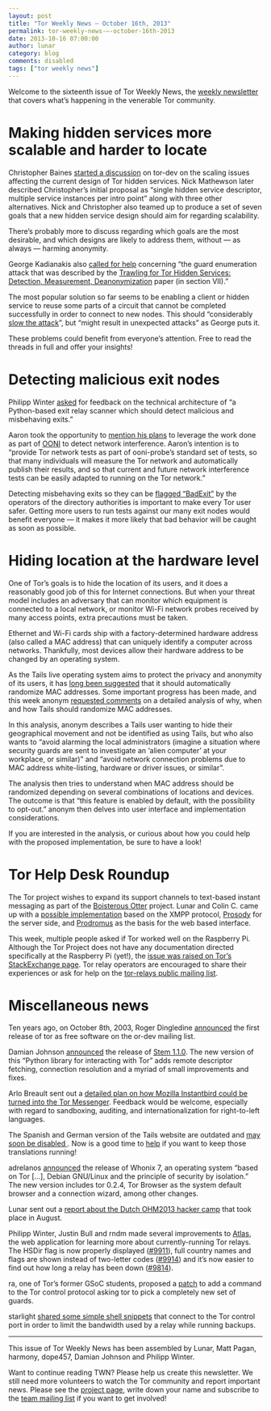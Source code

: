 ```yaml
---
layout: post
title: "Tor Weekly News — October 16th, 2013"
permalink: tor-weekly-news-—-october-16th-2013
date: 2013-10-16 07:00:00
author: lunar
category: blog
comments: disabled
tags: ["tor weekly news"]
---
```


Welcome to the sixteenth issue of Tor Weekly News, the [weekly newsletter](https://lists.torproject.org/cgi-bin/mailman/listinfo/tor-news) that covers what’s happening in the venerable Tor community.

Making hidden services more scalable and harder to locate
=========================================================

Christopher Baines [started a discussion](https://lists.torproject.org/pipermail/tor-dev/2013-October/005556.html) on tor-dev on the scaling issues affecting the current design of Tor hidden services. Nick Mathewson later described Christopher’s initial proposal as “single hidden service descriptor, multiple service instances per intro point” along with three other alternatives. Nick and Christopher also teamed up to produce a set of seven goals that a new hidden service design should aim for regarding scalability.

There’s probably more to discuss regarding which goals are the most desirable, and which designs are likely to address them, without — as always — harming anonymity.

George Kadianakis also [called for help](https://lists.torproject.org/pipermail/tor-dev/2013-October/005621.html) concerning “the guard enumeration attack that was described by the [Trawling for Tor Hidden Services: Detection, Measurement, Deanonymization](http://www.ieee-security.org/TC/SP2013/papers/4977a080.pdf) paper (in section VII).”

The most popular solution so far seems to be enabling a client or hidden service to reuse some parts of a circuit that cannot be completed successfully in order to connect to new nodes. This should “considerably [slow the attack](https://bugs.torproject.org/9001)”, but “might result in unexpected attacks” as George puts it.

These problems could benefit from everyone’s attention. Free to read the threads in full and offer your insights!

Detecting malicious exit nodes
==============================

Philipp Winter [asked](https://lists.torproject.org/pipermail/tor-dev/2013-October/005593.html) for feedback on the technical architecture of “a Python-based exit relay scanner which should detect malicious and misbehaving exits.”

Aaron took the opportunity to [mention his plans](https://lists.torproject.org/pipermail/tor-dev/2013-October/005596.html) to leverage the work done as part of [OONI](https://ooni.torproject.org/) to detect network interference. Aaron’s intention is to “provide Tor network tests as part of ooni-probe’s standard set of tests, so that many individuals will measure the Tor network and automatically publish their results, and so that current and future network interference tests can be easily adapted to running on the Tor network.”

Detecting misbehaving exits so they can be [flagged “BadExit”](https://trac.torproject.org/projects/tor/wiki/doc/badRelays) by the operators of the directory authorities is important to make every Tor user safer. Getting more users to run tests against our many exit nodes would benefit everyone — it makes it more likely that bad behavior will be caught as soon as possible.

Hiding location at the hardware level
=====================================

One of Tor’s goals is to hide the location of its users, and it does a reasonably good job of this for Internet connections. But when your threat model includes an adversary that can monitor which equipment is connected to a local network, or monitor Wi-Fi network probes received by many access points, extra precautions must be taken.

Ethernet and Wi-Fi cards ship with a factory-determined hardware address (also called a MAC address) that can uniquely identify a computer across networks. Thankfully, most devices allow their hardware address to be changed by an operating system.

As the Tails live operating system aims to protect the privacy and anonymity of its users, it has [long been suggested](https://labs.riseup.net/code/issues/5421) that it should automatically randomize MAC addresses. Some important progress has been made, and this week anonym [requested comments](https://mailman.boum.org/pipermail/tails-dev/2013-October/003835.html) on a detailed analysis of why, when and how Tails should randomize MAC addresses.

In this analysis, anonym describes a Tails user wanting to hide their geographical movement and not be identified as using Tails, but who also wants to “avoid alarming the local administrators (imagine a situation where security guards are sent to investigate an ‘alien computer’ at your workplace, or similar)” and “avoid network connection problems due to MAC address white-listing, hardware or driver issues, or similar”.

The analysis then tries to understand when MAC address should be randomized depending on several combinations of locations and devices. The outcome is that “this feature is enabled by default, with the possibility to opt-out.” anonym then delves into user interface and implementation considerations.

If you are interested in the analysis, or curious about how you could help with the proposed implementation, be sure to have a look!

Tor Help Desk Roundup
=====================

The Tor project wishes to expand its support channels to text-based instant messaging as part of the [Boisterous Otter](https://trac.torproject.org/projects/tor/wiki/org/sponsors/Otter/Boisterous) project. Lunar and Colin C. came up with a [possible implementation](https://trac.torproject.org/projects/tor/wiki/org/sponsors/Otter/Boisterous/WebChat) based on the XMPP protocol, [Prosody](https://prosody.im/) for the server side, and [Prodromus](http://forge.webpresso.net/projects/prodromus) as the basis for the web based interface.

This week, multiple people asked if Tor worked well on the Raspberry Pi. Although the Tor Project does not have any documentation directed specifically at the Raspberry Pi (yet!), the [issue was raised on Tor’s StackExchange page](http://tor.stackexchange.com/questions/242/how-to-run-tor-on-raspbian-on-the-raspberry-pi). Tor relay operators are encouraged to share their experiences or ask for help on the [tor-relays public mailing list](https://lists.torproject.org/pipermail/tor-relays/).

Miscellaneous news
==================

Ten years ago, on October 8th, 2003, Roger Dingledine [announced](https://lists.torproject.org/pipermail/tor-dev/2003-October/002185.html) the first release of tor as free software on the or-dev mailing list.

Damian Johnson [announced](https://blog.torproject.org/blog/stem-release-11) the release of [Stem 1.1.0](https://stem.torproject.org/change_log.html#version-1-1). The new version of this “Python library for interacting with Tor” adds remote descriptor fetching, connection resolution and a myriad of small improvements and fixes.

Arlo Breault sent out a [detailed plan on how Mozilla Instantbird could be turned into the Tor Messenger](https://lists.torproject.org/pipermail/tor-dev/2013-October/005616.html). Feedback would be welcome, especially with regard to sandboxing, auditing, and internationalization for right-to-left languages.

The Spanish and German version of the Tails website are outdated and [may soon be disabled ](https://mailman.boum.org/pipermail/tails-dev/2013-October/003879.html). Now is a good time to [help](https://tails.boum.org/contribute/how/translate/) if you want to keep those translations running!

adrelanos [announced](https://lists.torproject.org/pipermail/tor-talk/2013-October/030593.html) the release of Whonix 7, an operating system “based on Tor […], Debian GNU/Linux and the principle of security by isolation.” The new version includes tor 0.2.4, Tor Browser as the system default browser and a connection wizard, among other changes.

Lunar sent out a [report about the Dutch OHM2013 hacker camp](https://lists.torproject.org/pipermail/tor-reports/2013-October/000363.html) that took place in August.

Philipp Winter, Justin Bull and rndm made several improvements to [Atlas](https://atlas.torproject.org/), the web application for learning more about currently-running Tor relays. The HSDir flag is now properly displayed ([\#9911](https://bugs.torproject.org/9911)), full country names and flags are shown instead of two-letter codes ([\#9914](https://bugs.torproject.org/9914)) and it’s now easier to find out how long a relay has been down ([\#9814](https://bugs.torproject.org/9814)).

ra, one of Tor’s former GSoC students, proposed a [patch](https://bugs.torproject.org/9934) to add a command to the Tor control protocol asking tor to pick a completely new set of guards.

starlight [shared some simple shell snippets](https://lists.torproject.org/pipermail/tor-talk/2013-October/030607.html) that connect to the Tor control port in order to limit the bandwidth used by a relay while running backups.

* * * * *

This issue of Tor Weekly News has been assembled by Lunar, Matt Pagan, harmony, dope457, Damian Johnson and Philipp Winter.

Want to continue reading TWN? Please help us create this newsletter. We still need more volunteers to watch the Tor community and report important news. Please see the [project page](https://trac.torproject.org/projects/tor/wiki/TorWeeklyNews), write down your name and subscribe to the [team mailing list](https://lists.torproject.org/cgi-bin/mailman/listinfo/news-team) if you want to get involved!
